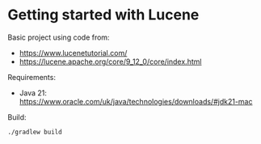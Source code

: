 
# Getting started with Lucene 

Basic project using code from:
* https://www.lucenetutorial.com/
* https://lucene.apache.org/core/9_12_0/core/index.html

Requirements:
* Java 21: https://www.oracle.com/uk/java/technologies/downloads/#jdk21-mac

Build:
```
./gradlew build
```

